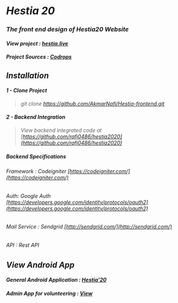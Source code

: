 # ___Hestia 20___

### _The front end design of Hestia20 Website_ 
#### _View project : [hestia.live](https://www.hestia.live)_
#### _Project Sources : [Codrops](https://tympanus.net/codrops/)_
## _Installation_
#### _1 - Clone Project_
>_git clone https://github.com/AkmarNafi/Hestia-frontend.git_
#### _2 - Backend Integration_
>_View backend integrated code at [https://github.com/rafi0486/hestia2020](https://github.com/rafi0486/hestia2020)_

##### _Backend Specifications_
###### Framework : Codeigniter [https://codeigniter.com/](https://codeigniter.com/)
###### Auth: Google Auth [https://developers.google.com/identity/protocols/oauth2](https://developers.google.com/identity/protocols/oauth2)
###### Mail Service : Sendgrid [http://sendgrid.com/](http://sendgrid.com/)
###### API : Rest API

## ___View Android App___
#### _General Android Application : [Hestia'20](https://play.google.com/store/apps/details?id=live.hestia.app)_
#### _Admin App for volunteering : [View](https://www.hestia.live/admin_app)_
